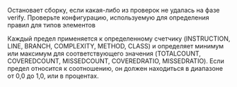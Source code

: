 
  Остановает сборку, если какая-либо из проверок не удалась на фазе verify.
 Проверьте конфигурацию, используемую для определения правил для типов элементов 
 
 Каждый предел применяется к определенному счетчику
  (INSTRUCTION, LINE, BRANCH, COMPLEXITY, METHOD, CLASS) и определяет минимум или максимум для
   соответствующего значения (TOTALCOUNT, COVEREDCOUNT, MISSEDCOUNT, COVEREDRATIO, MISSEDRATIO). 
   Если предел относится к соотношению, он должен находиться в диапазоне от 0,0 до 1,0, 
   или в процентах.